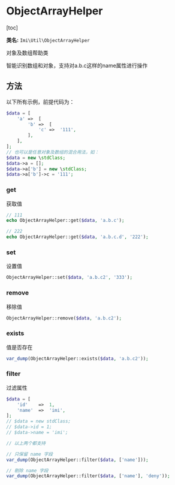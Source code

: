 # ObjectArrayHelper

[toc]

**类名:** `Imi\Util\ObjectArrayHelper`

对象及数组帮助类

智能识别数组和对象，支持对a.b.c这样的name属性进行操作

## 方法

以下所有示例，前提代码为：

```php
$data = [
    'a' =>  [
        'b' =>  [
            'c' =>  '111',
        ],
	],
];
// 也可以是任意对象及数组的混合用法，如：
$data = new \stdClass;
$data->a = [];
$data->a['b'] = new \stdClass;
$data->a['b']->c = '111';
```

### get

获取值

```php
// 111
echo ObjectArrayHelper::get($data, 'a.b.c');

// 222
echo ObjectArrayHelper::get($data, 'a.b.c.d', '222');
```

### set

设置值

```php
ObjectArrayHelper::set($data, 'a.b.c2', '333');
```

### remove

移除值

```php
ObjectArrayHelper::remove($data, 'a.b.c2');
```

### exists

值是否存在

```php
var_dump(ObjectArrayHelper::exists($data, 'a.b.c2'));
```

### filter

过滤属性

```php
$data = [
	'id'	=>	1,
	'name'	=>	'imi',
];
// $data = new stdClass;
// $data->id = 1;
// $data->name = 'imi';

// 以上两个都支持

// 只保留 name 字段
var_dump(ObjectArrayHelper::filter($data, ['name']));

// 剔除 name 字段
var_dump(ObjectArrayHelper::filter($data, ['name'], 'deny'));
```
